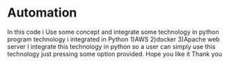 # Automation

In this code i Use some concept and integrate some technology in python program 
technology i integrated in Python
1)AWS
2)docker
3)Apache web server
I integrate this technology in python so a user can simply use this technology just pressing some option provided.
Hope you like it
Thank you
